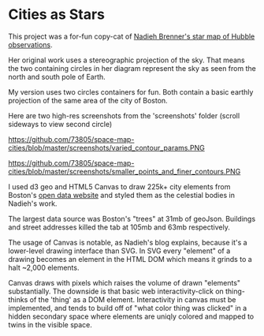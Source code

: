 # Cities as Stars

This project was a for-fun copy-cat of  [Nadieh Brenner's star map of Hubble observations](https://www.visualcinnamon.com/2020/04/designing-the-hubble-skymap "Nadieh Brenner's star map of Hubble observations").

Her original work uses a stereographic projection of the sky. That means the two containing circles in her diagram represent the sky as seen from the north and south pole of Earth. 

My version uses two circles containers for fun. Both contain a basic earthly projection of the same area of the city of Boston.

Here are two high-res screenshots from the 'screenshots' folder (scroll sideways to view second circle)

https://github.com/73805/space-map-cities/blob/master/screenshots/varied_contour_params.PNG

https://github.com/73805/space-map-cities/blob/master/screenshots/smaller_points_and_finer_contours.PNG

I used d3 geo and HTML5 Canvas to draw 225k+ city elements from Boston's [open data website](https://data.boston.gov/ "open data website") and styled them as the celestial bodies in Nadieh's work.

The largest data source was Boston's "trees" at 31mb of geoJson. Buildings and street addresses killed the tab at 105mb and 63mb respectively. 

The usage of Canvas is notable, as Nadieh's blog explains, because it's a lower-level drawing interface than SVG. In SVG every "element" of a drawing becomes an element in the HTML DOM which means it grinds to a halt ~2,000 elements. 

Canvas draws with pixels which raises the volume of drawn "elements" substantially. The downside is that basic web interactivity-click on thing- thinks of the 'thing' as a DOM element. Interactivity in canvas must be implemented, and tends to build off of "what color thing was clicked" in a hidden secondary space where elements are uniqly colored and mapped to twins in the visible space. 
